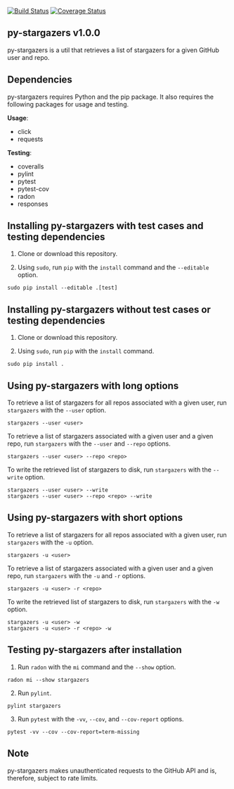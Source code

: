 [![Build Status](https://travis-ci.com/critical-path/py-stargazers.svg?branch=master)](https://travis-ci.com/critical-path/py-stargazers) [![Coverage Status](https://coveralls.io/repos/github/critical-path/py-stargazers/badge.svg)](https://coveralls.io/github/critical-path/py-stargazers)

## py-stargazers v1.0.0

py-stargazers is a util that retrieves a list of stargazers for a given GitHub user and repo.


## Dependencies

py-stargazers requires Python and the pip package.  It also requires the following packages for usage and testing.

__Usage__:
- click
- requests

__Testing__:
- coveralls
- pylint
- pytest
- pytest-cov
- radon
- responses


## Installing py-stargazers with test cases and testing dependencies

1. Clone or download this repository.

2. Using `sudo`, run `pip` with the `install` command and the `--editable` option.

```
sudo pip install --editable .[test]
```


## Installing py-stargazers without test cases or testing dependencies

1. Clone or download this repository.

2. Using `sudo`, run `pip` with the `install` command.

```
sudo pip install .
```


## Using py-stargazers with long options

To retrieve a list of stargazers for all repos associated with a given user, run `stargazers` with the `--user` option.

```
stargazers --user <user>
```

To retrieve a list of stargazers associated with a given user and a given repo, run `stargazers` with the `--user` and `--repo` options.

```
stargazers --user <user> --repo <repo>
```

To write the retrieved list of stargazers to disk, run `stargazers` with the `--write` option.

```
stargazers --user <user> --write
stargazers --user <user> --repo <repo> --write
```


## Using py-stargazers with short options

To retrieve a list of stargazers for all repos associated with a given user, run `stargazers` with the `-u` option.

```
stargazers -u <user>
```

To retrieve a list of stargazers associated with a given user and a given repo, run `stargazers` with the `-u` and `-r` options.

```
stargazers -u <user> -r <repo>
```

To write the retrieved list of stargazers to disk, run `stargazers` with the `-w` option.

```
stargazers -u <user> -w
stargazers -u <user> -r <repo> -w
```


## Testing py-stargazers after installation

1. Run `radon` with the `mi` command and the `--show` option.

```
radon mi --show stargazers
```

2. Run `pylint`.

```
pylint stargazers
```

3. Run `pytest` with the `-vv`, `--cov`, and `--cov-report` options.

```
pytest -vv --cov --cov-report=term-missing
```


## Note

py-stargazers makes unauthenticated requests to the GitHub API and is, therefore, subject to rate limits.
